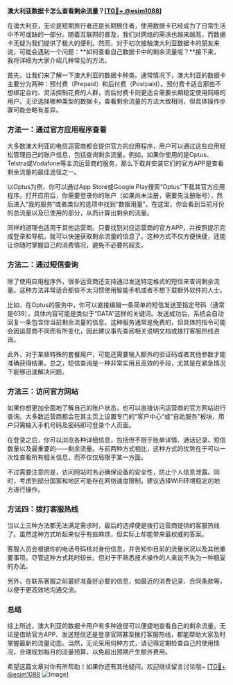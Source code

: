 **澳大利亚数据卡怎么查看剩余流量？[[TG💪+ @esim1088](https://t.me/s/esim1088)]**

在澳大利亚，无论是短期旅行者还是长期居住者，使用数据卡已经成为了日常生活中不可或缺的一部分。随着互联网的普及，我们对网络的需求也越来越高，而数据卡无疑为我们提供了极大的便利。然而，对于初次接触澳大利亚数据卡的朋友来说，可能会遇到一个问题：**如何查看自己数据卡中的剩余流量呢？**接下来，我将详细为大家介绍几种常见的方法。

首先，让我们来了解一下澳大利亚的数据卡种类。通常情况下，澳大利亚的数据卡主要分为两种：预付费（Prepaid）和后付费（Postpaid）。预付费卡适合那些不想绑定合约、灵活控制花费的人群，而后付费卡则更适合需要长期稳定使用网络的用户。无论选择哪种类型的数据卡，查看剩余流量的方法大致相同，但具体操作步骤可能会略有差异。

### 方法一：通过官方应用程序查看

大多数澳大利亚的电信运营商都会提供官方的应用程序，用户可以通过这些应用轻松管理自己的账户信息，包括查询剩余流量。例如，如果你使用的是Optus、Telstra或Vodafone等主流运营商的服务，那么下载并安装它们的官方APP是查看剩余流量的最佳途径之一。

以Optus为例，你可以通过App Store或Google Play搜索“Optus”下载其官方应用程序。打开应用后，你需要登录你的账户（如果尚未注册，需要先注册账号），然后进入“我的服务”或者类似的选项中找到“数据用量”。在这里，你会看到当前月份的总流量以及已使用的部分，从而计算出剩余的流量。

同样的道理也适用于其他运营商。只要找到对应运营商的官方APP，并按照提示完成登录和导航，就可以快速获取剩余流量的信息了。这种方式不仅方便快捷，还能让你随时掌握自己的消费情况，避免不必要的超支。

### 方法二：通过短信查询

除了使用应用程序外，很多运营商还支持通过发送特定格式的短信来查询剩余流量。这种方法非常适合那些不太习惯使用智能手机或者不想下载额外软件的人士。

比如，在Optus的服务中，你可以直接编辑一条简单的短信发送至指定号码（通常是639），具体内容可能是类似于“DATA”这样的关键词。发送成功后，系统会自动回复一条包含你当前剩余流量的信息。这种服务通常是免费的，但具体的指令可能会因运营商不同而有所变化，因此建议事先查阅相关说明文档或拨打客服热线咨询。

此外，对于某些特殊的套餐用户，可能还需要输入额外的验证码或者其他参数才能准确获得结果。总之，短信查询是一种非常实用且高效的手段，尤其是在紧急情况下能够迅速解决问题。

### 方法三：访问官方网站

如果你想更加全面地了解自己的账户状态，也可以直接访问运营商的官方网站进行查询。大多数运营商都会在其主页上设置专门的“客户中心”或“自助服务”板块，用户只需输入手机号码及密码即可登录个人页面。

在登录之后，你可以浏览各种详细信息，包括但不限于账单详情、通话记录、短信数量以及最重要的——剩余流量。与前两种方式相比，这种方式的优势在于可以一次性查看所有相关信息，而不仅仅局限于某一方面。

不过需要注意的是，访问网站时务必确保设备的安全性，防止个人信息泄露。同时，考虑到部分国家和地区可能存在网络速度限制，建议选择WiFi环境稳定的地方进行操作。

### 方法四：拨打客服热线

当以上三种方法都无法满足需求时，最后的选择便是拨打运营商提供的客服热线了。虽然这种方式听起来似乎有些麻烦，但实际上却能带来最权威的答案。

客服人员会根据你的电话号码核对身份信息，并告知你目前的流量状况以及其他重要事项。尽管这种方式耗时较长，但对于不熟悉技术操作的人来说不失为一种稳妥的办法。

另外，在联系客服之前最好准备好必要的信息，如最近的消费记录、合同条款等，以便于更高效地沟通交流。

### 总结

综上所述，澳大利亚的数据卡用户有多种途径可以便捷地查看自己的剩余流量。无论是借助官方APP、发送短信还是登录官网甚至拨打客服热线，都能帮助大家及时掌握最新的流量动态。当然，无论采用何种方式，请记得定期检查自己的使用情况，合理规划每月的流量预算，以免超出预期产生额外费用。

希望这篇文章对你有所帮助！如果你还有其他疑问，欢迎继续留言讨论哦~ [[TG💪+ @esim1088](https://t.me/s/esim1088) ![Image](https://i.postimg.cc/4NQfJmqS/Snipaste-2025-05-13-00-14-12.png)]